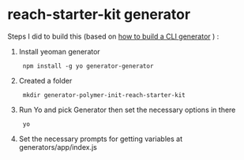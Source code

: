 # reach-starter-kit generator


Steps I did to build this (based on [how to build a CLI generator](https://www.youtube.com/watch?v=A_OEdyhgnKc&index=3&list=PLNYkxOF6rcIDdS7HWIC_BYRunV6MHs5xo) ) :

1. Install yeoman generator

        npm install -g yo generator-generator

2. Created a folder

        mkdir generator-polymer-init-reach-starter-kit
        
3. Run Yo and pick Generator then set the necessary options in there

        yo

4. Set the necessary prompts for getting variables at generators/app/index.js